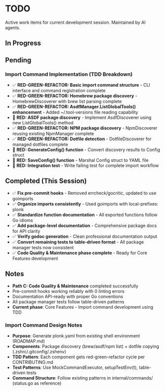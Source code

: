 # TODO

Active work items for current development session. Maintained by AI agents.

## In Progress

## Pending

### Import Command Implementation (TDD Breakdown)
- ✅ **RED-GREEN-REFACTOR: Basic import command structure** - CLI interface and command registration complete
- ✅ **RED-GREEN-REFACTOR: Homebrew package discovery** - HomebrewDiscoverer with brew list parsing complete
- ✅ **RED-GREEN-REFACTOR: AsdfManager.ListGlobalTools() enhancement** - Added ~/.tool-versions file reading capability
- 🔴 **RED: ASDF package discovery** - Implement AsdfDiscoverer using new ListGlobalTools() method
- ✅ **RED-GREEN-REFACTOR: NPM package discovery** - NpmDiscoverer reusing existing NpmManager complete
- ✅ **RED-GREEN-REFACTOR: Dotfile detection** - DotfileDiscoverer for managed dotfiles complete
- 🔴 **RED: GenerateConfig() function** - Convert discovery results to Config struct  
- 🔴 **RED: SaveConfig() function** - Marshal Config struct to YAML file
- 🔴 **RED: Integration test** - Write failing test for complete import workflow

## Completed (This Session)
- ✅ **Fix pre-commit hooks** - Removed errcheck/gocritic, updated to use goimports 
- ✅ **Organize imports consistently** - Used goimports with local-prefixes: plonk
- ✅ **Standardize function documentation** - All exported functions follow Go idioms
- ✅ **Add package-level documentation** - Comprehensive package docs for API clarity
- ✅ **Verify godoc generation** - Clean professional documentation output
- ✅ **Convert remaining tests to table-driven format** - All package manager tests now consistent
- ✅ **Code Quality & Maintenance phase complete** - Ready for Core Features development

## Notes
- **Path C: Code Quality & Maintenance** completed successfully
- Pre-commit hooks working reliably with 0 linting errors
- Documentation API-ready with proper Go conventions
- All package manager tests follow table-driven patterns
- **Current phase**: Core Features - Import command development using TDD

### Import Command Design Notes
- **Purpose**: Generate plonk.yaml from existing shell environment (ROADMAP.md)
- **Components**: Package discovery (brew/asdf/npm list) + dotfile copying (.zshrc/.gitconfig/.zshenv)
- **TDD Pattern**: Each component gets red-green-refactor cycle per CONTRIBUTING.md
- **Test Patterns**: Use MockCommandExecutor, setupTestEnv(t), table-driven tests
- **Command Structure**: Follow existing patterns in internal/commands/ (status.go as reference)